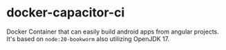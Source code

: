 # docker-capacitor-ci
Docker Container that can easily build android apps from angular projects.
It's based on `node:20-bookworm` also utilizing OpenJDK 17.
